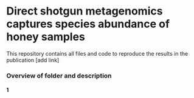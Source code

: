 # Direct shotgun metagenomics captures species abundance of honey samples
This repository contains all files and code to reproduce the results in the publication [add link]

### Overview of folder and description
#### 1
